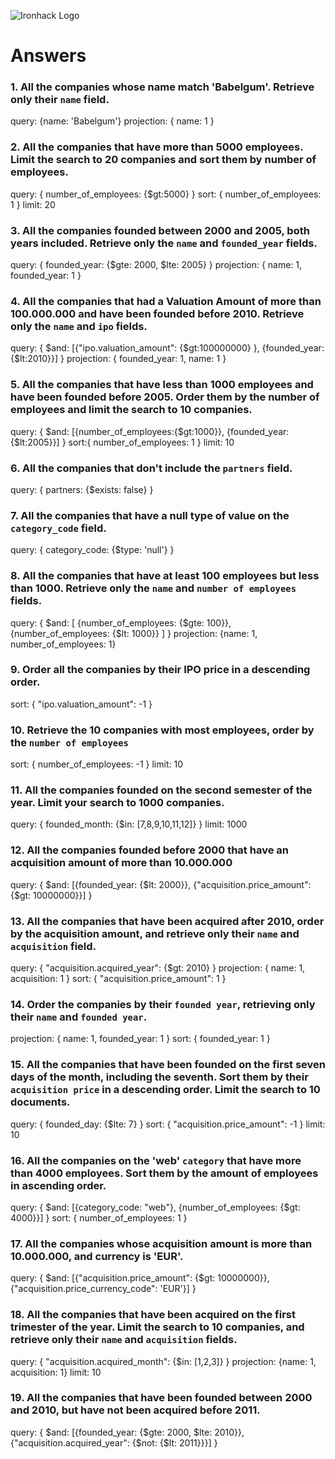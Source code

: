 ![Ironhack Logo](https://i.imgur.com/1QgrNNw.png)

# Answers

### 1. All the companies whose name match 'Babelgum'. Retrieve only their `name` field.

query: {name: 'Babelgum'} projection: { name: 1 }

### 2. All the companies that have more than 5000 employees. Limit the search to 20 companies and sort them by **number of employees**.

query: { number_of_employees: {$gt:5000} } sort: { number_of_employees: 1 } limit: 20

### 3. All the companies founded between 2000 and 2005, both years included. Retrieve only the `name` and `founded_year` fields.

query: { founded_year: {$gte: 2000, $lte: 2005} } projection: { name: 1, founded_year: 1 }

### 4. All the companies that had a Valuation Amount of more than 100.000.000 and have been founded before 2010. Retrieve only the `name` and `ipo` fields.

query: { $and: [{"ipo.valuation_amount": {$gt:100000000} }, {founded_year: {$lt:2010}}] } 
projection: { founded_year: 1, name: 1 }

### 5. All the companies that have less than 1000 employees and have been founded before 2005. Order them by the number of employees and limit the search to 10 companies.

query: { $and: [{number_of_employees:{$gt:1000}}, {founded_year:{$lt:2005}}] }
sort:{ number_of_employees: 1 } limit: 10

### 6. All the companies that don't include the `partners` field.

query: { partners: {$exists: false} }

### 7. All the companies that have a null type of value on the `category_code` field.

query: { category_code: {$type: 'null'} }

### 8. All the companies that have at least 100 employees but less than 1000. Retrieve only the `name` and `number of employees` fields.

query: { $and: [ {number_of_employees: {$gte: 100}}, {number_of_employees: {$lt: 1000}} ] }
projection: {name: 1, number_of_employees: 1}

### 9. Order all the companies by their IPO price in a descending order.

sort: { "ipo.valuation_amount": -1 }

### 10. Retrieve the 10 companies with most employees, order by the `number of employees`

sort: { number_of_employees: -1 } limit: 10

### 11. All the companies founded on the second semester of the year. Limit your search to 1000 companies.

query: { founded_month: {$in: [7,8,9,10,11,12]} } limit: 1000

### 12. All the companies founded before 2000 that have an acquisition amount of more than 10.000.000

query: { $and: [{founded_year: {$lt: 2000}}, {"acquisition.price_amount": {$gt: 10000000}}] }

### 13. All the companies that have been acquired after 2010, order by the acquisition amount, and retrieve only their `name` and `acquisition` field.

query: { "acquisition.acquired_year": {$gt: 2010} } projection: { name: 1, acquisition: 1 }
sort: { "acquisition.price_amount": 1 }

### 14. Order the companies by their `founded year`, retrieving only their `name` and `founded year`.

projection: { name: 1, founded_year: 1 } sort: { founded_year: 1 }

### 15. All the companies that have been founded on the first seven days of the month, including the seventh. Sort them by their `acquisition price` in a descending order. Limit the search to 10 documents.

query: { founded_day: {$lte: 7} } sort: { "acquisition.price_amount": -1 } limit: 10

### 16. All the companies on the 'web' `category` that have more than 4000 employees. Sort them by the amount of employees in ascending order.

query: { $and: [{category_code: "web"}, {number_of_employees: {$gt: 4000}}] } sort: { number_of_employees: 1 }

### 17. All the companies whose acquisition amount is more than 10.000.000, and currency is 'EUR'.

query: { $and: [{"acquisition.price_amount": {$gt: 10000000}}, {"acquisition.price_currency_code": 'EUR'}] }

### 18. All the companies that have been acquired on the first trimester of the year. Limit the search to 10 companies, and retrieve only their `name` and `acquisition` fields.

query: { "acquisition.acquired_month": {$in: [1,2,3]} } projection: {name: 1, acquisition: 1} limit: 10

### 19. All the companies that have been founded between 2000 and 2010, but have not been acquired before 2011.
query: { $and: [{founded_year: {$gte: 2000, $lte: 2010}}, {"acquisition.acquired_year": {$not: {$lt: 2011}}}] }
